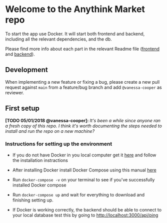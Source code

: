 # Welcome to the Anythink Market repo

To start the app use Docker. It will start both frontend and backend, including all the relevant dependencies, and the db.

Please find more info about each part in the relevant Readme file ([frontend](frontend/readme.md) and [backend](backend/README.md)).

## Development

When implementing a new feature or fixing a bug, please create a new pull request against `main` from a feature/bug branch and add `@vanessa-cooper` as reviewer.

## First setup

**[TODO 05/01/2018 @vanessa-cooper]:** _It's been a while since anyone ran a fresh copy of this repo. I think it's worth documenting the steps needed to install and run the repo on a new machine?_

### Instructions for setting up the environment

- If you do not have Docker in you local computer get it [here](https://docs.docker.com/desktop/install/linux-install/) and follow the installation instractions

- After installing Docker install Docker Compose using this manual [here](https://docs.docker.com/compose/install/)

- Run `docker-compose -v` on your terminal to see if you've successfully installed Docker compose

- Run `docker-compose up` and wait for everything to download and finishing setting up.

- If Docker is working correctly, the backend should be able to connect to your local database test this by going to [http://localhost:3000/api/ping](http://localhost:3000/api/ping)
